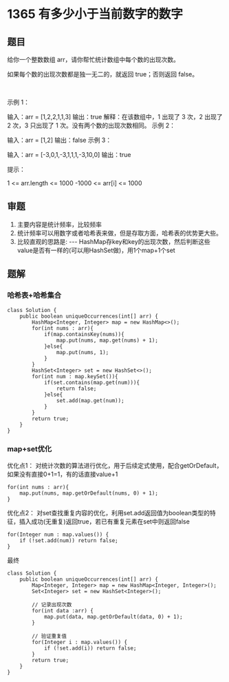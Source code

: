 # 1365 有多少小于当前数字的数字

## 题目
给你一个整数数组 arr，请你帮忙统计数组中每个数的出现次数。

如果每个数的出现次数都是独一无二的，就返回 true；否则返回 false。

 

示例 1：

输入：arr = [1,2,2,1,1,3]
输出：true
解释：在该数组中，1 出现了 3 次，2 出现了 2 次，3 只出现了 1 次。没有两个数的出现次数相同。
示例 2：

输入：arr = [1,2]
输出：false
示例 3：

输入：arr = [-3,0,1,-3,1,1,1,-3,10,0]
输出：true
 

提示：

1 <= arr.length <= 1000
-1000 <= arr[i] <= 1000

## 审题
1. 主要内容是统计频率，比较频率
2. 统计频率可以用数字或者哈希表来做，但是存取方面，哈希表的优势更大些。
3. 比较直观的思路是:
--- HashMap存key和key的出现次数，然后判断这些value是否有一样的(可以用HashSet做)，用1个map+1个set
## 题解

### 哈希表+哈希集合
```
class Solution {
    public boolean uniqueOccurrences(int[] arr) {
        HashMap<Integer, Integer> map = new HashMap<>();
        for(int nums : arr){
            if(map.containsKey(nums)){
                map.put(nums, map.get(nums) + 1);
            }else{
                map.put(nums, 1);
            }
        }
        HashSet<Integer> set = new HashSet<>();
        for(int num : map.keySet()){
            if(set.contains(map.get(num))){
                return false;
            }else{
                set.add(map.get(num));
            }
        }
        return true;
    }
}
```

### map+set优化
优化点1：
对统计次数的算法进行优化，用于后续定式使用，配合getOrDefault，如果没有直接0+1=1，有的话直接value+1
```
for(int nums : arr){
	map.put(nums, map.getOrDefault(nums, 0) + 1);
}
```
优化点2：
对set查找重复内容的优化，利用set.add返回值为boolean类型的特征，插入成功(无重复)返回true，若已有重复元素在set中则返回false
```
for(Integer num : map.values()) {
	if (!set.add(num)) return false;
}
```

最终
```
class Solution {
    public boolean uniqueOccurrences(int[] arr) {
        Map<Integer, Integer> map = new HashMap<Integer, Integer>();
        Set<Integer> set = new HashSet<Integer>();
        
        // 记录出现次数
        for(int data :arr) {
            map.put(data, map.getOrDefault(data, 0) + 1);
        }
        
        // 验证重复值
        for(Integer i : map.values()) {
            if (!set.add(i)) return false;
        }
        return true;
    }
}
```